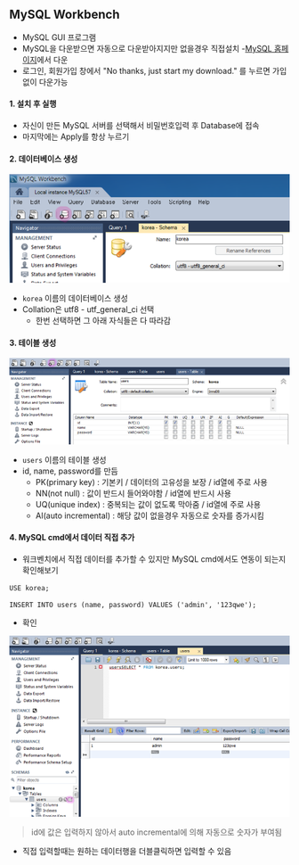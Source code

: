 ## MySQL Workbench
- MySQL GUI 프로그램
- MySQL을 다운받으면 자동으로 다운받아지지만 없을경우 직접설치
-[MySQL 홈페이지](https://dev.mysql.com/downloads/workbench/)에서 다운
- 로그인, 회원가입 창에서 "No thanks, just start my download." 를 누르면 가입없이 다운가능

#### 1. 설치 후 실행
- 자신이 만든 MySQL 서버를 선택해서 비밀번호입력 후 Database에 접속
- 마지막에는 Apply를 항상 누르기

#### 2. 데이터베이스 생성

![01](img/01.png)

- `korea` 이름의 데이터베이스 생성
- Collation은 utf8 - utf_general_ci 선택
  - 한번 선택하면 그 아래 자식들은 다 따라감

#### 3. 테이블 생성

![01](img/02.png)

- `users` 이름의 테이블 생성
- id, name, password를 만듬
  - PK(primary key) : 기본키 \/ 데이터의 고유성을 보장 \/ id열에 주로 사용
  - NN(not null) : 값이 반드시 들어와야함 \/ id열에 반드시 사용
  - UQ(unique index) : 중복되는 값이 없도록 막아줌 \/ id열에 주로 사용
  - AI(auto incremental) : 해당 값이 없을경우 자동으로 숫자를 증가시킴

#### 4. MySQL cmd에서 데이터 직접 추가
- 워크벤치에서 직접 데이터를 추가할 수 있지만 MySQL cmd에서도 연동이 되는지 확인해보기
```
USE korea;
```
```
INSERT INTO users (name, password) VALUES ('admin', '123qwe');
```
- 확인

![01](img/03.png)
> id에 값은 입력하지 않아서 auto incremental에 의해 자동으로 숫자가 부여됨

- 직접 입력할때는 원하는 데이터행을 더블클릭하면 입력할 수 있음

